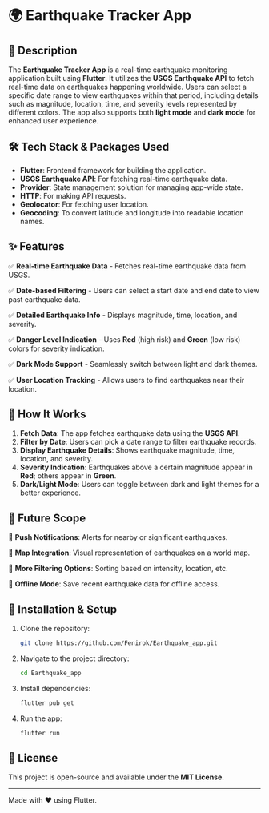 # 🌍 Earthquake Tracker App

## 📖 Description

The **Earthquake Tracker App** is a real-time earthquake monitoring application built using **Flutter**. It utilizes the **USGS Earthquake API** to fetch real-time data on earthquakes happening worldwide. Users can select a specific date range to view earthquakes within that period, including details such as magnitude, location, time, and severity levels represented by different colors. The app also supports both **light mode** and **dark mode** for enhanced user experience.

## 🛠️ Tech Stack & Packages Used

- **Flutter**: Frontend framework for building the application.
- **USGS Earthquake API**: For fetching real-time earthquake data.
- **Provider**: State management solution for managing app-wide state.
- **HTTP**: For making API requests.
- **Geolocator**: For fetching user location.
- **Geocoding**: To convert latitude and longitude into readable location names.

## ✨ Features

✅ **Real-time Earthquake Data** - Fetches real-time earthquake data from USGS.

✅ **Date-based Filtering** - Users can select a start date and end date to view past earthquake data.

✅ **Detailed Earthquake Info** - Displays magnitude, time, location, and severity.

✅ **Danger Level Indication** - Uses **Red** (high risk) and **Green** (low risk) colors for severity indication.

✅ **Dark Mode Support** - Seamlessly switch between light and dark themes.

✅ **User Location Tracking** - Allows users to find earthquakes near their location.

## 🚀 How It Works

1. **Fetch Data**: The app fetches earthquake data using the **USGS API**.
2. **Filter by Date**: Users can pick a date range to filter earthquake records.
3. **Display Earthquake Details**: Shows earthquake magnitude, time, location, and severity.
4. **Severity Indication**: Earthquakes above a certain magnitude appear in **Red**; others appear in **Green**.
5. **Dark/Light Mode**: Users can toggle between dark and light themes for a better experience.

## 🔮 Future Scope

🔹 **Push Notifications**: Alerts for nearby or significant earthquakes.

🔹 **Map Integration**: Visual representation of earthquakes on a world map.

🔹 **More Filtering Options**: Sorting based on intensity, location, etc.

🔹 **Offline Mode**: Save recent earthquake data for offline access.

## 📂 Installation & Setup

1. Clone the repository:
   ```sh
   git clone https://github.com/Fenirok/Earthquake_app.git
   ```
2. Navigate to the project directory:
   ```sh
   cd Earthquake_app
   ```
3. Install dependencies:
   ```sh
   flutter pub get
   ```
4. Run the app:
   ```sh
   flutter run
   ```

## 📜 License

This project is open-source and available under the **MIT License**.

---

Made with ❤️ using Flutter.



